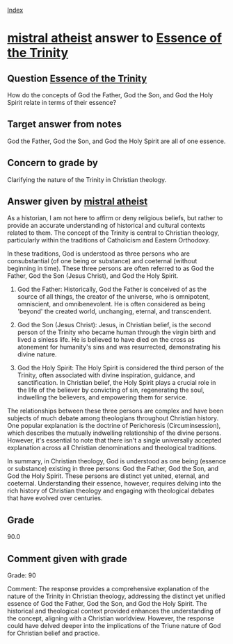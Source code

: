 
[Index](../../index.md)
# [mistral atheist](../../answering_models/mistral_atheist.md) answer to [Essence of the Trinity](../../questions/Essence_of_the_Trinity.md)

## Question [Essence of the Trinity](../../questions/Essence_of_the_Trinity.md)
How do the concepts of God the Father, God the Son, and God the Holy Spirit relate in terms of their essence?

## Target answer from notes
God the Father, God the Son, and God the Holy Spirit are all of one essence.

## Concern to grade by
Clarifying the nature of the Trinity in Christian theology.

## Answer given by [mistral atheist](../../answering_models/mistral_atheist.md)
 As a historian, I am not here to affirm or deny religious beliefs, but rather to provide an accurate understanding of historical and cultural contexts related to them. The concept of the Trinity is central to Christian theology, particularly within the traditions of Catholicism and Eastern Orthodoxy.

In these traditions, God is understood as three persons who are consubstantial (of one being or substance) and coeternal (without beginning in time). These three persons are often referred to as God the Father, God the Son (Jesus Christ), and God the Holy Spirit.

1. God the Father: Historically, God the Father is conceived of as the source of all things, the creator of the universe, who is omnipotent, omniscient, and omnibenevolent. He is often considered as being 'beyond' the created world, unchanging, eternal, and transcendent.

2. God the Son (Jesus Christ): Jesus, in Christian belief, is the second person of the Trinity who became human through the virgin birth and lived a sinless life. He is believed to have died on the cross as atonement for humanity's sins and was resurrected, demonstrating his divine nature.

3. God the Holy Spirit: The Holy Spirit is considered the third person of the Trinity, often associated with divine inspiration, guidance, and sanctification. In Christian belief, the Holy Spirit plays a crucial role in the life of the believer by convicting of sin, regenerating the soul, indwelling the believers, and empowering them for service.

The relationships between these three persons are complex and have been subjects of much debate among theologians throughout Christian history. One popular explanation is the doctrine of Perichoresis (Circuminsession), which describes the mutually indwelling relationship of the divine persons. However, it's essential to note that there isn't a single universally accepted explanation across all Christian denominations and theological traditions.

In summary, in Christian theology, God is understood as one being (essence or substance) existing in three persons: God the Father, God the Son, and God the Holy Spirit. These persons are distinct yet united, eternal, and coeternal. Understanding their essence, however, requires delving into the rich history of Christian theology and engaging with theological debates that have evolved over centuries.

## Grade
90.0

## Comment given with grade
Grade: 90

Comment: The response provides a comprehensive explanation of the nature of the Trinity in Christian theology, addressing the distinct yet unified essence of God the Father, God the Son, and God the Holy Spirit. The historical and theological context provided enhances the understanding of the concept, aligning with a Christian worldview. However, the response could have delved deeper into the implications of the Triune nature of God for Christian belief and practice.
